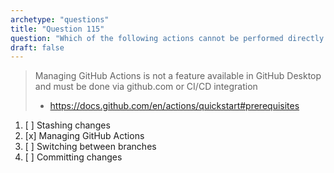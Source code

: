 ```yaml
---
archetype: "questions"
title: "Question 115"
question: "Which of the following actions cannot be performed directly from GitHub Desktop?"
draft: false
---
```


> Managing GitHub Actions is not a feature available in GitHub Desktop and must be done via github.com or CI/CD integration
> - https://docs.github.com/en/actions/quickstart#prerequisites

1. [ ] Stashing changes
1. [x] Managing GitHub Actions
1. [ ] Switching between branches
1. [ ] Committing changes
